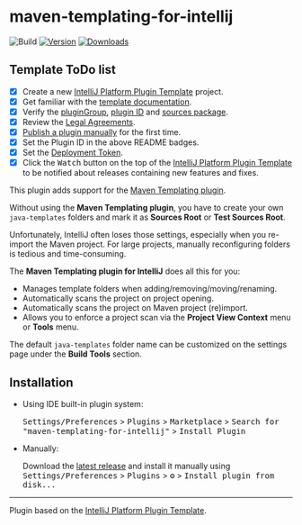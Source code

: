 # maven-templating-for-intellij

![Build](https://github.com/antonio-petricca/maven-templating-for-intellij/workflows/Build/badge.svg)
[![Version](https://img.shields.io/jetbrains/plugin/v/18410.svg)](https://plugins.jetbrains.com/plugin/18410)
[![Downloads](https://img.shields.io/jetbrains/plugin/d/18410.svg)](https://plugins.jetbrains.com/plugin/18410)

## Template ToDo list
- [x] Create a new [IntelliJ Platform Plugin Template][template] project.
- [x] Get familiar with the [template documentation][template].
- [x] Verify the [pluginGroup](/gradle.properties), [plugin ID](/src/main/resources/META-INF/plugin.xml) and [sources package](/src/main/kotlin).
- [x] Review the [Legal Agreements](https://plugins.jetbrains.com/docs/marketplace/legal-agreements.html).
- [x] [Publish a plugin manually](https://plugins.jetbrains.com/docs/intellij/publishing-plugin.html?from=IJPluginTemplate) for the first time.
- [x] Set the Plugin ID in the above README badges.
- [x] Set the [Deployment Token](https://plugins.jetbrains.com/docs/marketplace/plugin-upload.html).
- [x] Click the <kbd>Watch</kbd> button on the top of the [IntelliJ Platform Plugin Template][template] to be notified about releases containing new features and fixes.

<!-- Plugin description -->
This plugin adds support for the [Maven Templating plugin](https://www.mojohaus.org/templating-maven-plugin/).

Without using the **Maven Templating plugin**, you have to create your own `java-templates` folders and mark it as **Sources Root** or **Test Sources Root**.

Unfortunately, IntelliJ often loses those settings, especially when you re-import the Maven project. For large projects, manually reconfiguring folders is tedious and time-consuming.

The **Maven Templating plugin for IntelliJ** does all this for you:

- Manages template folders when adding/removing/moving/renaming.
- Automatically scans the project on project opening.
- Automatically scans the project on Maven project (re)import.
- Allows you to enforce a project scan via the **Project View Context** menu or **Tools** menu.

The default `java-templates` folder name can be customized on the settings page under the **Build Tools** section.
<!-- Plugin description end -->

## Installation

- Using IDE built-in plugin system:
  
  <kbd>Settings/Preferences</kbd> > <kbd>Plugins</kbd> > <kbd>Marketplace</kbd> > <kbd>Search for "maven-templating-for-intellij"</kbd> >
  <kbd>Install Plugin</kbd>
  
- Manually:

  Download the [latest release](https://github.com/antonio-petricca/maven-templating-for-intellij/releases/latest) and install it manually using
  <kbd>Settings/Preferences</kbd> > <kbd>Plugins</kbd> > <kbd>⚙️</kbd> > <kbd>Install plugin from disk...</kbd>


---
Plugin based on the [IntelliJ Platform Plugin Template][template].

[template]: https://github.com/JetBrains/intellij-platform-plugin-template
